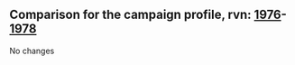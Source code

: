 ## Comparison for the campaign profile, rvn: [1976](https://github.com/PRO100KatYT/FortniteProfileRevisions/tree/main/profiles/campaign/1976%20campaign.json)-[1978](https://github.com/PRO100KatYT/FortniteProfileRevisions/tree/main/profiles/campaign/1978%20campaign.json)

No changes
